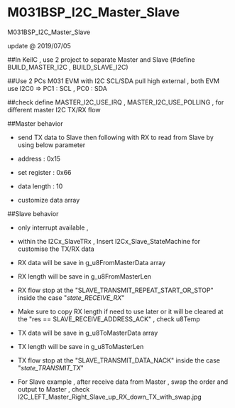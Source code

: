 # M031BSP_I2C_Master_Slave
 M031BSP_I2C_Master_Slave

update @ 2019/07/05

##In KeilC , use 2 project to separate Master and Slave (#define BUILD_MASTER_I2C , BUILD_SLAVE_I2C)

##Use 2 PCs M031 EVM with I2C SCL/SDA pull high external , both EVM use I2C0 => PC1 : SCL , PC0 : SDA

##check define MASTER_I2C_USE_IRQ , MASTER_I2C_USE_POLLING , for different master I2C TX/RX flow

##Master behavior 

- send TX data to Slave then following with RX to read from Slave by using below parameter

- address : 0x15 

- set register : 0x66 

- data length : 10 

- customize data array 

##Slave behavior

- only interrupt available , 

- within the I2Cx_SlaveTRx , Insert I2Cx_Slave_StateMachine for customise the TX/RX data

- RX data will be save in g_u8FromMasterData array 

- RX length will be save in g_u8FromMasterLen

- RX flow stop at the "SLAVE_TRANSMIT_REPEAT_START_OR_STOP" inside the case "_state_RECEIVE_RX_" 

- Make sure to copy RX length if need to use later or it will be cleared at the "res == SLAVE_RECEIVE_ADDRESS_ACK" , check u8Temp

- TX data will be save in g_u8ToMasterData array 

- TX length will be save in g_u8ToMasterLen

- TX flow stop at the "SLAVE_TRANSMIT_DATA_NACK" inside the case "_state_TRANSMIT_TX_" 

- For Slave example , after receive data from Master , swap the order and output to Master , check I2C_LEFT_Master_Right_Slave_up_RX_down_TX_with_swap.jpg

